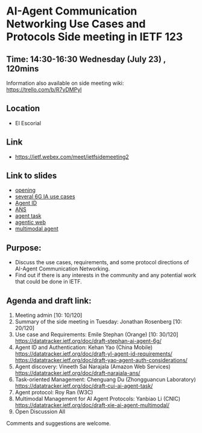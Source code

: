 # AI-Agent Communication Networking Use Cases and Protocols Side meeting in IETF 123

## Time: 14:30-16:30 Wednesday (July 23) , 120mins
Information also available on side meeting wiki: https://trello.com/b/R7yDMPyl

## Location
- El Escorial

## Link
- https://ietf.webex.com/meet/ietfsidemeeting2

## Link to slides
- [opening](https://github.com/PL-IETF/AI-Agent-Communication-Networking)
- [several 6G IA use cases](https://github.com/PL-IETF/AI-Agent-Communication-Networking/blob/main/02_ietf-123-session-slides_draft-stephan-ai-agent-6g-00-1st.pdf)
- [Agent ID](https://github.com/PL-IETF/AI-Agent-Communication-Networking/blob/main/04-slides-123-AI-Agent-Side-meeting.pptx)
- [ANS](https://github.com/PL-IETF/AI-Agent-Communication-Networking/blob/main/05_Agent%20Name%20Service%20(ANS)_%20A%20Universal%20Directory%20for%20Secure%20AI%20Agent%20Discovery.pptx)
- [agent task](https://github.com/PL-IETF/AI-Agent-Communication-Networking/blob/main/06-%5BIETF123%5DAgent_Task.pdf)
- [agentic web](https://github.com/PL-IETF/AI-Agent-Communication-Networking/blob/main/07_Toward%20the%20Agentic%20Web_-%20W3C%E2%80%99s%20Work%20on%20AI%20Agent%20Protocols%20and%20Beyond.pptx)
- [multimodal agent](https://github.com/PL-IETF/AI-Agent-Communication-Networking/blob/main/08-slides-ietf123-ai-agent-multimodal-0723.pptx)
  
## Purpose:
- Discuss the use cases, requirements, and some protocol directions of AI-Agent Communication Networking.
- Find out if there is any interests in the community and any potential work that could be done in IETF.

## Agenda and draft link:

1. Meeting admin [10: 10/120]	            
2. Summary of the side meeting in Tuesday: Jonathan Rosenberg [10: 20/120]
3. Use case and Requirements: Emile Stephan (Orange) [10: 30/120]
https://datatracker.ietf.org/doc/draft-stephan-ai-agent-6g/ 
4. Agent ID and Authentication: Kehan Yao (China Mobile)
https://datatracker.ietf.org/doc/draft-yl-agent-id-requirements/ 
https://datatracker.ietf.org/doc/draft-yao-agent-auth-considerations/ 
6. Agent discovery: Vineeth Sai Narajala (Amazon Web Services)
https://datatracker.ietf.org/doc/draft-narajala-ans/
7. Task-oriented Management: Chenguang Du (Zhongguancun Laboratory)
https://datatracker.ietf.org/doc/draft-cui-ai-agent-task/ 
8. Agent protocol: Roy Ran (W3C)
9. Multimodal Management for AI Agent Protocols: Yanbiao Li (CNIC)
https://datatracker.ietf.org/doc/draft-xie-ai-agent-multimodal/ 
10. Open Discussion	All

Comments and suggestions are welcome.
